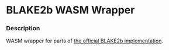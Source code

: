 # BLAKE2b WASM Wrapper

### Description
WASM wrapper for parts of [the official BLAKE2b implementation](https://github.com/BLAKE2/BLAKE2).
